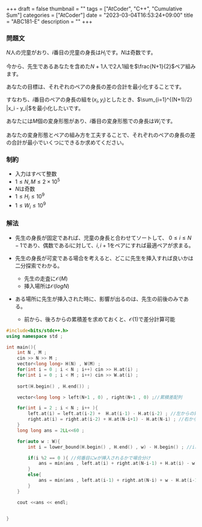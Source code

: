 +++
draft = false
thumbnail = ""
tags = ["AtCoder", "C++", "Cumulative Sum"]
categories = ["AtCoder"]
date = "2023-03-04T16:53:24+09:00"
title = "ABC181-E"
description = ""
+++


### 問題文
$N$人の児童がおり、$i$番目の児童の身長は$H_i$です。$N$は奇数です。

今から、先生であるあなたを含めた$N+1$人で$2$人$1$組を$\frac{N+1}{2}$ペア組みます。

あなたの目標は、それぞれのペアの身長の差の合計を最小化することです。

すなわち、$i$番目のペアの身長の組を$(x_i,y_i)$としたとき、$\sum_{i=1}^{(N+1)/2} |x_i - y_i|$を最小化したいです。

あなたには$M$個の変身形態があり、$i$番目の変身形態での身長は$W_i$です。

あなたの変身形態とペアの組み方を工夫することで、それぞれのペアの身長の差の合計が最小でいくつにできるか求めてください。

### 制約
- 入力はすべて整数
- $1≤N,M≤2×10^5$
- $N$は奇数
- $1≤H_i ≤10^9$
- $1≤W_i≤10^9$

### 解法
- 先生の身長が固定であれば、児童の身長と合わせてソートして、
$0 \leq i \leq N-1$であり、偶数である$i$に対して、$i,i+1$をペアにすれば最適ペアが求まる。

- 先生の身長が可変である場合を考えると、どこに先生を挿入すれば良いかは二分探索でわかる。
    - 先生の走査に$\mathcal{O}(M)$
    - 挿入場所は$\mathcal{O}(logN)$

- ある場所に先生が挿入された時に、影響が出るのは、先生の前後のみである。
    - 前から、後ろからの累積差を求めておくと、$\mathcal{O}(1)$で差分計算可能

```cpp
#include<bits/stdc++.h>
using namespace std ; 

int main(){
    int N , M ; 
    cin >> N >> M ; 
    vector<long long> H(N) , W(M) ; 
    for(int i = 0 ; i < N ; i++) cin >> H.at(i) ; 
    for(int i = 0 ; i < M ; i++) cin >> W.at(i) ; 
    
    sort(H.begin() , H.end()) ; 

    vector<long long > left(N+1 , 0) , right(N+1 , 0) ;//累積差配列

    for(int i = 2 ; i < N ; i++ ){
        left.at(i) = left.at(i-2) +  H.at(i-1) - H.at(i-2) ; //左からの累積
        right.at(i) = right.at(i-2) + H.at(N-i+1) - H.at(N-i) ; //右からの累積
    }
    long long ans = 2LL<<60 ; 

    for(auto w : W){
        int i = lower_bound(H.begin() , H.end() , w) - H.begin() ; //iはwよりも小さい要素の個数

        if(i %2 == 0 ){ //何番目にwが挿入されるかで場合分け
            ans = min(ans , left.at(i) + right.at(N-i-1) + H.at(i) - w) ; 
        }
        else{
            ans = min(ans , left.at(i-1) + right.at(N-i) + w - H.at(i-1)) ; 
        }
    }

    cout <<ans << endl;


}
```